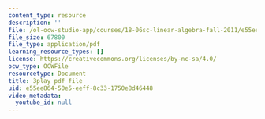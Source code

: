 ```yaml
---
content_type: resource
description: ''
file: /ol-ocw-studio-app/courses/18-06sc-linear-algebra-fall-2011/e55ee86450e5eeff8c331750e8d46448_cdZnhQjJu4I.pdf
file_size: 67800
file_type: application/pdf
learning_resource_types: []
license: https://creativecommons.org/licenses/by-nc-sa/4.0/
ocw_type: OCWFile
resourcetype: Document
title: 3play pdf file
uid: e55ee864-50e5-eeff-8c33-1750e8d46448
video_metadata:
  youtube_id: null
---
```

